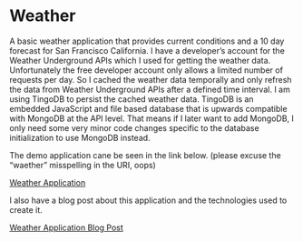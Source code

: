 Weather
=======

A basic weather application that provides current conditions and a 10 day forecast for San Francisco California. 
I have a developer’s account for the Weather Underground APIs which I used for getting the weather data. 
Unfortunately the free developer account only allows a limited number of requests per day. 
So I cached the weather data temporally and only refresh the data from Weather Underground APIs after a defined time interval. 
I am using TingoDB to persist the cached weather data. TingoDB is an embedded JavaScript and file based database that is upwards compatible with MongoDB at the API level. 
That means if I later want to add MongoDB, I only need some very minor code changes specific to the database initialization to use MongoDB instead.

The demo application cane be seen in the link below. (please excuse the “waether” misspelling in the URI, oops)

[Weather Application](https://waether.herokuapp.com/)

I also have a blog post about this application and the technologies used to create it.

[Weather Application Blog Post](http://grafcode.net/blog/?p=152)
